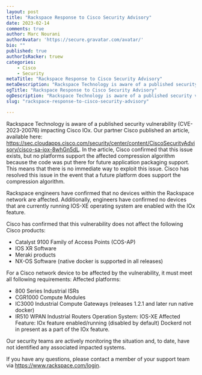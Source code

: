 ```yaml
---
layout: post
title: "Rackspace Response to Cisco Security Advisory"
date: 2023-02-14
comments: true
author: Marc Nourani
authorAvatar: 'https://secure.gravatar.com/avatar/'
bio: ""
published: true
authorIsRacker: truew
categories:
    - Cisco
    - Security
metaTitle: "Rackspace Response to Cisco Security Advisory"
metaDescription: "Rackspace Technology is aware of a published security vulnerability (CVE-2023-20076) impacting Cisco IOx. Our partner Cisco published an article, available here: https://sec.cloudapps.cisco.com/security/center/content/CiscoSecurityAdvisory/cisco-sa-iox-8whGn5dL."
ogTitle: "Rackspace Response to Cisco Security Advisory"
ogDescription: "Rackspace Technology is aware of a published security vulnerability (CVE-2023-20076) impacting Cisco IOx. Our partner Cisco published an article, available here: https://sec.cloudapps.cisco.com/security/center/content/CiscoSecurityAdvisory/cisco-sa-iox-8whGn5dL."
slug: "rackspace-response-to-cisco-security-advisory"

---
```


Rackspace Technology is aware of a published security vulnerability (CVE-2023-20076) impacting Cisco IOx. Our partner Cisco published an article, available here: https://sec.cloudapps.cisco.com/security/center/content/CiscoSecurityAdvisory/cisco-sa-iox-8whGn5dL. In the article, Cisco confirmed that this issue exists, but no platforms support the affected compression algorithm because the code was put there for future application packaging support. This means that there is no immediate way to exploit this issue. Cisco has resolved this issue in the event that a future platform does support the compression algorithm. 

Rackspace engineers have confirmed that no devices within the Rackspace network are affected. Additionally, engineers have confirmed no devices that are currently running IOS-XE operating system are enabled with the IOx feature. 

Cisco has confirmed that this vulnerability does not affect the following Cisco products: 
* Catalyst 9100 Family of Access Points (COS-AP) 
* IOS XR Software 
* Meraki products 
* NX-OS Software (native docker is supported in all releases) 

For a Cisco network device to be affected by the vulnerability, it must meet all following requirements: 
Affected platforms: 
* 800 Series Industrial ISRs 
* CGR1000 Compute Modules 
* IC3000 Industrial Compute Gateways (releases 1.2.1 and later run native docker) 
* IR510 WPAN Industrial Routers 
Operation System: IOS-XE 
Affected Feature: IOx feature enabled/running (disabled by default) 
Dockerd not in present as a part of the IOx feature. 

Our security teams are actively monitoring the situation and, to date, have not identified any associated impacted systems. 

If you have any questions, please contact a member of your support team via https://www.rackspace.com/login. 
